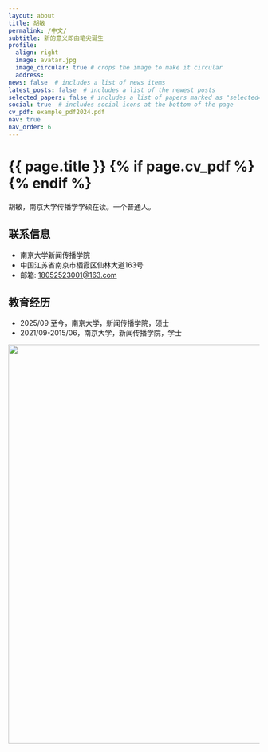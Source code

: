 ```yaml
---
layout: about
title: 胡敏
permalink: /中文/
subtitle: 新的意义即由笔尖诞生
profile:
  align: right
  image: avatar.jpg
  image_circular: true # crops the image to make it circular
  address:
news: false  # includes a list of news items
latest_posts: false  # includes a list of the newest posts
selected_papers: false # includes a list of papers marked as "selected={true}"
social: true  # includes social icons at the bottom of the page
cv_pdf: example_pdf2024.pdf
nav: true
nav_order: 6
---
```



<h1 class="post-title">{{ page.title }} {% if page.cv_pdf %}<a href="{{ page.cv_pdf | prepend: 'assets/pdf/' | relative_url}}" target="_blank" rel="noopener noreferrer" class="float-right"><i class="fas fa-file-pdf"></i></a>{% endif %}</h1>


胡敏，南京大学传播学学硕在读。一个普通人。

## 联系信息
- 南京大学新闻传播学院
- 中国江苏省南京市栖霞区仙林大道163号
- 邮箱: 18052523001@163.com

## 教育经历
- 2025/09 至今，南京大学，新闻传播学院，硕士
- 2021/09-2015/06，南京大学，新闻传播学院，学士


<a href="https://github.com/SocratesClub/SocratesClub.github.io/edit/master/_pages/%E4%B8%AD%E6%96%87.md">
  <img src="https://user-images.githubusercontent.com/543384/192227995-fdb3a693-2f68-4dc4-b9bd-06053066322f.png" width = "800" align="middle" />
</a>
